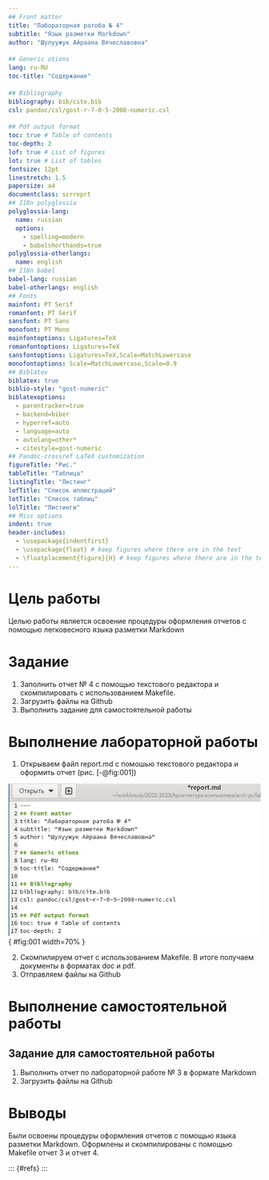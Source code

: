 ```yaml
---
## Front matter
title: "Лабораторная ратоба № 4"
subtitle: "Язык разметки Мarkdown"
author: "Шулуужук Айраана Вячеславовна"

## Generic otions
lang: ru-RU
toc-title: "Содержание"

## Bibliography
bibliography: bib/cite.bib
csl: pandoc/csl/gost-r-7-0-5-2008-numeric.csl

## Pdf output format
toc: true # Table of contents
toc-depth: 2
lof: true # List of figures
lot: true # List of tables
fontsize: 12pt
linestretch: 1.5
papersize: a4
documentclass: scrreprt
## I18n polyglossia
polyglossia-lang:
  name: russian
  options:
	- spelling=modern
	- babelshorthands=true
polyglossia-otherlangs:
  name: english
## I18n babel
babel-lang: russian
babel-otherlangs: english
## Fonts
mainfont: PT Serif
romanfont: PT Serif
sansfont: PT Sans
monofont: PT Mono
mainfontoptions: Ligatures=TeX
romanfontoptions: Ligatures=TeX
sansfontoptions: Ligatures=TeX,Scale=MatchLowercase
monofontoptions: Scale=MatchLowercase,Scale=0.9
## Biblatex
biblatex: true
biblio-style: "gost-numeric"
biblatexoptions:
  - parentracker=true
  - backend=biber
  - hyperref=auto
  - language=auto
  - autolang=other*
  - citestyle=gost-numeric
## Pandoc-crossref LaTeX customization
figureTitle: "Рис."
tableTitle: "Таблица"
listingTitle: "Листинг"
lofTitle: "Список иллюстраций"
lotTitle: "Список таблиц"
lolTitle: "Листинги"
## Misc options
indent: true
header-includes:
  - \usepackage{indentfirst}
  - \usepackage{float} # keep figures where there are in the text
  - \floatplacement{figure}{H} # keep figures where there are in the text
---
```


# Цель работы

Целью работы является освоение процедуры оформления отчетов с помощью
легковесного языка разметки Markdown

# Задание

1. Заполнить отчет № 4 с помощью текстового редактора и скомпилировать с использованием Makefile.
2. Загрузить файлы на Github
3. Выполнить задание для самостоятельной работы

# Выполнение лабораторной работы

1. Открываем файл report.md с помошью текстового редактора и оформить отчет (рис. [-@fig:001])

![файл в текстовом редакторе](image/photo1.jpg){ #fig:001 width=70% }

2. Скомпилируем отчет с использованием Makefile. В итоге получаем документы в форматах doc и pdf.
3. Отправляем файлы на Github

# Выполнение самостоятельной работы
## Задание для самостоятельной работы 

1. Выполнить отчет по лабораторной работе № 3 в формате Markdown
1. Загрузить файлы на Github

# Выводы

Были освоены процедуры оформления отчетов с помощью языка разметки Markdown. Оформлены и скомпилированы с помощью Makefile отчет 3 и отчет 4. 



::: {#refs}
:::
